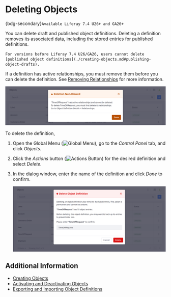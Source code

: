 # Deleting Objects

{bdg-secondary}`Available Liferay 7.4 U26+ and GA26+`

You can delete draft and published object definitions. Deleting a definition removes its associated data, including the stored entries for published definitions.

```{important}
For versions before Liferay 7.4 U26/GA26, users cannot delete [published object definitions](./creating-objects.md#publishing-object-drafts).
```

If a definition has active relationships, you must remove them before you can delete the definition. See [Removing Relationships](./relationships/removing-relationships.md) for more information.

   ![You must remove all active relationships before deleting an object definition.](./deleting-objects/images/01.png)

To delete the definition,

1. Open the Global Menu (![Global Menu](../../../images/icon-applications-menu.png)), go to the *Control Panel* tab, and click *Objects*.

1. Click the *Actions* button (![Actions Button](../../../images/icon-actions.png)) for the desired definition and select *Delete*.

1. In the dialog window, enter the name of the definition and click *Done* to confirm.

   ![Enter the name of the object definition and click Done.](./deleting-objects/images/02.png)

## Additional Information

* [Creating Objects](./creating-objects.md)
* [Activating and Deactivating Objects](./activating-and-deactivating-objects.md)
* [Exporting and Importing Object Definitions](./exporting-and-importing-object-definitions.md)
